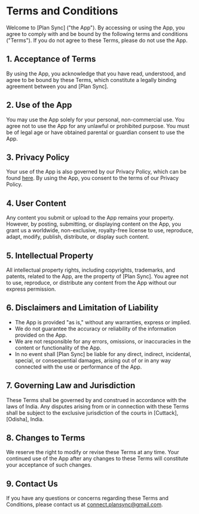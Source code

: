 # Terms and Conditions

Welcome to [Plan Sync] ("the App"). By accessing or using the App, you agree to comply with and be bound by the following terms and conditions ("Terms"). If you do not agree to these Terms, please do not use the App.

## 1. Acceptance of Terms

By using the App, you acknowledge that you have read, understood, and agree to be bound by these Terms, which constitute a legally binding agreement between you and [Plan Sync].

## 2. Use of the App

You may use the App solely for your personal, non-commercial use. You agree not to use the App for any unlawful or prohibited purpose. You must be of legal age or have obtained parental or guardian consent to use the App.

## 3. Privacy Policy

Your use of the App is also governed by our Privacy Policy, which can be found [here](https://github.com/opxdelwin/plan-sync/blob/main/PRIVACY-POLICY.md). By using the App, you consent to the terms of our Privacy Policy.

## 4. User Content

Any content you submit or upload to the App remains your property. However, by posting, submitting, or displaying content on the App, you grant us a worldwide, non-exclusive, royalty-free license to use, reproduce, adapt, modify, publish, distribute, or display such content.

## 5. Intellectual Property

All intellectual property rights, including copyrights, trademarks, and patents, related to the App, are the property of [Plan Sync]. You agree not to use, reproduce, or distribute any content from the App without our express permission.

## 6. Disclaimers and Limitation of Liability

- The App is provided "as is," without any warranties, express or implied.
- We do not guarantee the accuracy or reliability of the information provided on the App.
- We are not responsible for any errors, omissions, or inaccuracies in the content or functionality of the App.
- In no event shall [Plan Sync] be liable for any direct, indirect, incidental, special, or consequential damages, arising out of or in any way connected with the use or performance of the App.

## 7. Governing Law and Jurisdiction

These Terms shall be governed by and construed in accordance with the laws of India. Any disputes arising from or in connection with these Terms shall be subject to the exclusive jurisdiction of the courts in [Cuttack], [Odisha], India.

## 8. Changes to Terms

We reserve the right to modify or revise these Terms at any time. Your continued use of the App after any changes to these Terms will constitute your acceptance of such changes.

## 9. Contact Us

If you have any questions or concerns regarding these Terms and Conditions, please contact us at [connect.plansync@gmail.com](mailto:connect.plansync@gmail.com).

